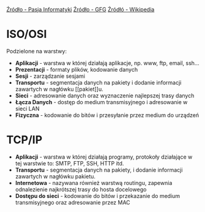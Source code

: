 [Źródło - Pasja Informatyki](https://pasja-informatyki.pl/sieci-komputerowe/model-tcp-ip-iso-osi/)
[Źródło - GFG](https://www.geeksforgeeks.org/tcp-ip-model/)
[Źródłó - Wikipedia](https://en.wikipedia.org/wiki/Internet_protocol_suite#Link_layer)
# ISO/OSI
Podzielone na warstwy:
- **Aplikacji**  - warstwa w której działają aplikacje, np. www, ftp, email, ssh...
- **Prezentacji** - formaty plików, kodowanie danych 
- **Sesji** - zarządzanie sesjami
- **Transportu** - segmentacja danych na pakiety i dodanie informacji zawartych w nagłówku [[pakiet]]u.
- **Sieci** - adresowanie danych oraz wyznaczenie najlepszej trasy danych
- **Łącza Danych** - dostęp do medium transmisyjnego i adresowanie w sieci LAN
- **Fizyczna** - kodowanie do bitów i przesyłanie przez medium do urządzeń

# TCP/IP
- **Aplikacji** - warstwa w której działają programy, protokoły działające w tej warstwie to: SMTP, FTP, SSH, HTTP itd.
- **Transportu** - segmentacja danych na pakiety, i dodanie informacji zawartych w nagłówku pakietu.
- **Internetowa** - nazywana również warstwą routingu, zapewnia odnalezienie najkrótszej trasy do hosta docelowego
- **Dostępu do sieci** - kodowanie do bitów i przekazanie do medium transmisyjnego oraz adresowanie przez MAC
